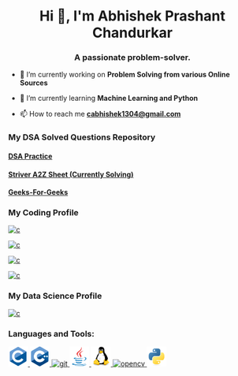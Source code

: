 <h1 align="center">Hi 👋, I'm Abhishek Prashant Chandurkar</h1>
<h3 align="center">A passionate problem-solver.</h3>

- 🔭 I’m currently working on **Problem Solving from various Online Sources**

- 🌱 I’m currently learning **Machine Learning and Python**

- 📫 How to reach me **cabhishek1304@gmail.com**

<h3 align="left">My DSA Solved Questions Repository</h3>
<h4><a href="https://github.com/Ccode104/DSA-Practice">DSA Practice</a></h4>
<h4><a href="https://github.com/Ccode104/Striver-A2Z-Sheet">Striver A2Z Sheet (Currently Solving)</a></h4>
<h4><a href="https://github.com/Ccode104/Geeks-For-Geeks">Geeks-For-Geeks</a></h4>

<h3 align="left">My Coding Profile</h3>

<a href="https://www.hackerrank.com/profile/cabhishek1304" target="_blank" rel="noreferrer"> 
<img src="https://hrcdn.net/fcore/assets/brand/logo-new-white-green-a5cb16e0ae.svg" alt="c" width="125" height="50"/></a>
<p align="left">
</p>
<a href="https://www.geeksforgeeks.org/user/cabhishohfa/" target="_blank" rel="noreferrer"> 
<img src="https://img.shields.io/badge/GeeksforGeeks-gray?style=for-the-badge&logo=geeksforgeeks&logoColor=35914c" alt="c" width="125" height="50"/></a>
<p align="left">
</p>

<a href="https://codeforces.com/profile/cabhishek1304" target="_blank" rel="noreferrer"> 
<img src="https://img.shields.io/badge/Codeforces-445f9d?style=for-the-badge&logo=Codeforces&logoColor=white" alt="c" width="125" height="50"/></a>
<p align="left">
</p>

<a href="https://leetcode.com/u/cabhishek1304/" target="_blank" rel="noreferrer"> 
<img src="https://img.shields.io/badge/LeetCode-000000?style=for-the-badge&logo=LeetCode&logoColor=#d16c06" alt="c" width="125" height="50"/></a>
<p align="left">
</p>

<h3 align="left">My Data Science Profile</h3>

<a href="https://www.kaggle.com/abhishekchandurkar" target="_blank" rel="noreferrer"> 
<img src="https://img.shields.io/badge/Kaggle-035a7d?style=for-the-badge&logo=kaggle&logoColor=white" alt="c" width="125" height="50"/></a>
<p align="left">
</p>

<h3 align="left">Languages and Tools:</h3>
<p align="left"> <a href="https://www.cprogramming.com/" target="_blank" rel="noreferrer"> <img src="https://raw.githubusercontent.com/devicons/devicon/master/icons/c/c-original.svg" alt="c" width="40" height="40"/> </a> <a href="https://www.w3schools.com/cpp/" target="_blank" rel="noreferrer"> <img src="https://raw.githubusercontent.com/devicons/devicon/master/icons/cplusplus/cplusplus-original.svg" alt="cplusplus" width="40" height="40"/> </a> <a href="https://git-scm.com/" target="_blank" rel="noreferrer"> <img src="https://www.vectorlogo.zone/logos/git-scm/git-scm-icon.svg" alt="git" width="40" height="40"/> </a> <a href="https://www.java.com" target="_blank" rel="noreferrer"> <img src="https://raw.githubusercontent.com/devicons/devicon/master/icons/java/java-original.svg" alt="java" width="40" height="40"/> </a> <a href="https://www.linux.org/" target="_blank" rel="noreferrer"> <img src="https://raw.githubusercontent.com/devicons/devicon/master/icons/linux/linux-original.svg" alt="linux" width="40" height="40"/> </a> <a href="https://opencv.org/" target="_blank" rel="noreferrer"> <img src="https://www.vectorlogo.zone/logos/opencv/opencv-icon.svg" alt="opencv" width="40" height="40"/> </a> <a href="https://www.python.org" target="_blank" rel="noreferrer"> <img src="https://raw.githubusercontent.com/devicons/devicon/master/icons/python/python-original.svg" alt="python" width="40" height="40"/> </a> </p>

